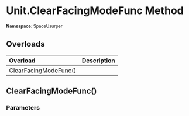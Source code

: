 # Unit.ClearFacingModeFunc Method

<small>**Namespace**: SpaceUsurper</small>

## Overloads

<div markdown="1" class="member-table">

| Overload | Description |
| :------- | ----------- |
| [ClearFacingModeFunc()](#) |  | 

</div>

## ClearFacingModeFunc()
### Parameters
